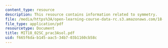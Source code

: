 ```yaml
---
content_type: resource
description: This resource contains information related to symmetry.
file: /media/https%3A/open-learning-course-data-rc.s3.amazonaws.com/18-02sc-multivariable-calculus-fall-2010/f665f6dab145aac534b703b1160cb58c_MIT18_02SC_prac3Asol.pdf
file_type: application/pdf
resourcetype: Document
title: MIT18_02SC_prac3Asol.pdf
uid: f665f6da-b145-aac5-34b7-03b1160cb58c
---
```

